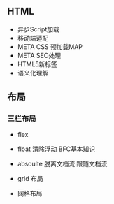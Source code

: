 ## HTML
 - 异步Script加载
 - 移动端适配
 - META CSS 预加载MAP
 - META SEO处理
 - HTML5新标签
 - 语义化理解


 
## 布局
### 三栏布局
- flex

- float
清除浮动
BFC基本知识
- absoulte
脱离文档流
跟随文档流
- grid 布局
- 网格布局